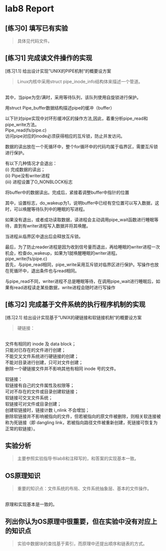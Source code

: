 # lab8 Report

## [练习0] 填写已有实验
> 具体见代码文件。

## [练习1] 完成读文件操作的实现
[练习1.1] 给出设计实现”UNIX的PIPE机制“的概要设方案
> Linux内核中采用struct pipe_inode_info结构体来描述一个管道。
</br>
其中，当pipe为空/满时，采用等待队列，该队列使用自旋锁进行保护。</br>

用struct Pipe_buffer数据结构描述pipe的缓冲（buffer）</br>

以下针对pipe实现中对环形缓冲区的操作方法,因此，着重分析pipe_read和pipe_write方法。</br>
Pipe_read(fs/pipe.c)</br>
访问pipe对应的inode必须获得相应的互斥锁，防止并发访问。</br>

数据的读出放在一个死循环中，整个for循环中的代码均属于临界区，需要互斥锁进行保护。</br>

有以下几种情况才会退出：</br>
(i)     完成数据的读出；</br>
(ii)    Pipe没有writer进程</br>
(iii)   进程设置了O_NONBLOCK标志</br>

将buffer中的数据读出。完成后，紧接着调整buffer中指针的位置</br>

其中，设置标志，do_wakeup为1，说明buffer中已经有空位置可以写入数据，这时，可以唤醒等待队列中的睡眠的写进程。</br>

如果没有退出，或者成功读取数据，读进程会主动调用pipe_wait函数进行睡眠等待，直到有writer进程写入数据并将其唤醒。</br>
  
当进程从临界区中退出后会释放互斥锁。</br>
 

最后，为了防止reader进程是因为收到信号量而退出，再给睡眠的writer进程一次机会，检查do_wakeup，如果为1就唤醒睡眠的writer进程。</br>
pipe_write(fs/pipe.c)</br>
首先，与pipe_read相同，pipe_write采用互斥锁对临界区进行保护。写操作也放在死循环中，退出条件也与read相同。</br>

与pipe_read不同，writer进程不总是睡眠等待，在调用pipe_wait进行睡眠后，如果有read进程读走某些数据，write进程会随时进行写操作
</br>

## [练习2] 完成基于文件系统的执行程序机制的实现
[练习2.1] 给出设计实现基于”UNIX的硬链接和软链接机制“的概要设方案
> 硬链接：
</br>
文件有相同的 inode 及 data block；</br>
只能对已存在的文件进行创建；</br>
不能交叉文件系统进行硬链接的创建；</br>
不能对目录进行创建，只可对文件创建；</br>
删除一个硬链接文件并不影响其他有相同 inode 号的文件。</br>

软链接：</br>
软链接有自己的文件属性及权限等；</br>
可对不存在的文件或目录创建软链接；</br>
软链接可交叉文件系统；</br>
软链接可对文件或目录创建；</br>
创建软链接时，链接计数 i_nlink 不会增加；</br>
删除软链接并不影响被指向的文件，但若被指向的原文件被删除，则相关软连接被称为死链接（即 dangling link，若被指向路径文件被重新创建，死链接可恢复为正常的软链接）。</br>

## 实验分析
> 主要参照实验指导书lab8和注释写的，和答案的实现基本一致。

## OS原理知识
> 重要的知识点：文件系统的布局、文件系统抽象层、基本的文件操作。
</br>
原理和实现基本是一致的。

## 列出你认为OS原理中很重要，但在实验中没有对应上的知识点
> 实验中数据块的查找基于索引，而原理中还提出顺序和链表的方式。
